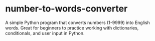 # number-to-words-converter
A simple Python program that converts numbers (1-9999) into English words. Great for beginners to practice working with dictionaries, conditionals, and user input in Python.
